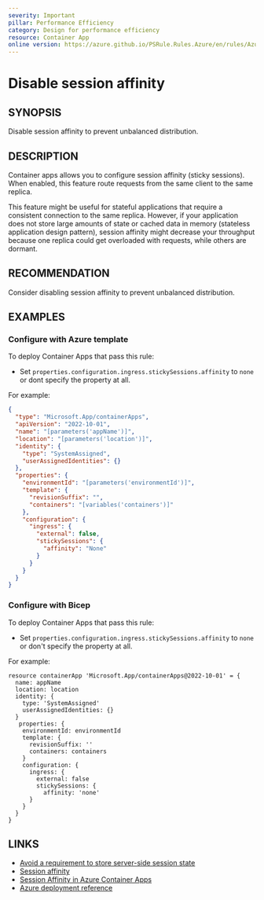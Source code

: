 ```yaml
---
severity: Important
pillar: Performance Efficiency
category: Design for performance efficiency
resource: Container App
online version: https://azure.github.io/PSRule.Rules.Azure/en/rules/Azure.ContainerApp.DisableAffinity/
---
```


# Disable session affinity

## SYNOPSIS

Disable session affinity to prevent unbalanced distribution.

## DESCRIPTION

Container apps allows you to configure session affinity (sticky sessions).
When enabled, this feature route requests from the same client to the same replica.

This feature might be useful for stateful applications that require a consistent connection to the same replica. However, if your application does not store large amounts of state or cached data in memory (stateless application design pattern), session affinity might decrease your throughput because one replica could get overloaded with requests, while others are dormant.

## RECOMMENDATION

Consider disabling session affinity to prevent unbalanced distribution.

## EXAMPLES

### Configure with Azure template

To deploy Container Apps that pass this rule:

- Set `properties.configuration.ingress.stickySessions.affinity` to `none` or dont specify the property at all.

For example:

```json
{
  "type": "Microsoft.App/containerApps",
  "apiVersion": "2022-10-01",
  "name": "[parameters('appName')]",
  "location": "[parameters('location')]",
  "identity": {
    "type": "SystemAssigned",
    "userAssignedIdentities": {}
  },
  "properties": {
    "environmentId": "[parameters('environmentId')]",
    "template": {
      "revisionSuffix": "",
      "containers": "[variables('containers')]"
    },
    "configuration": {
      "ingress": {
        "external": false,
        "stickySessions": {
          "affinity": "None"
        }
      }
    }
  }
}
```

### Configure with Bicep

To deploy Container Apps that pass this rule:

- Set `properties.configuration.ingress.stickySessions.affinity` to `none` or don't specify the property at all.

For example:

```bicep
resource containerApp 'Microsoft.App/containerApps@2022-10-01' = {
  name: appName
  location: location
  identity: {
    type: 'SystemAssigned'
    userAssignedIdentities: {}
  }
   properties: {
    environmentId: environmentId
    template: {
      revisionSuffix: ''
      containers: containers
    }
    configuration: {
      ingress: {
        external: false
        stickySessions: {
          affinity: 'none'
      }
    }
  }
}
```

## LINKS

- [Avoid a requirement to store server-side session state](https://learn.microsoft.com/azure/well-architected/scalability/design-checklist#implementation)
- [Session affinity](https://learn.microsoft.com/azure/well-architected/scalability/design-efficiency#improve-scalability-with-session-affinity)
- [Session Affinity in Azure Container Apps](https://learn.microsoft.com/azure/container-apps/sticky-sessions)
- [Azure deployment reference](https://learn.microsoft.com/azure/templates/microsoft.app/containerapps#ingressstickysessions)
